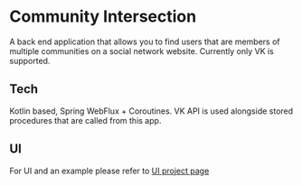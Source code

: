 # Community Intersection
A back end application that allows you to find users that are members of multiple communities on a social network website. Currently only VK is supported.

## Tech
Kotlin based, Spring WebFlux + Coroutines. VK API is used alongside stored procedures that are called from this app.

## UI
For UI and an example please refer to [UI project page](https://github.com/dazzbourgh/community-intersection-ui)
